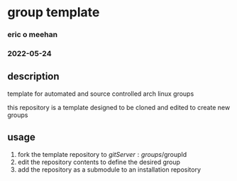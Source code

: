 # group template

### eric o meehan
### 2022-05-24

## description
template for automated and source controlled arch linux groups

this repository is a template designed to be cloned and edited to create new groups

## usage
1. fork the template repository to $gitServer:groups/$groupId
2. edit the repository contents to define the desired group
3. add the repository as a submodule to an installation repository
